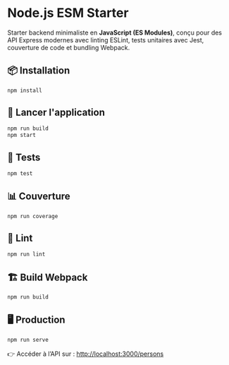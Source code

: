 # Node.js ESM Starter

Starter backend minimaliste en **JavaScript (ES Modules)**, conçu pour des API Express modernes avec linting ESLint, tests unitaires avec Jest, couverture de code et bundling Webpack.

## 📦 Installation

```bash
npm install
```

## 🚀 Lancer l'application

```bash
npm run build
npm start
```

## 🧪 Tests

```bash
npm test
```

## 📊 Couverture

```bash
npm run coverage
```

## 🧹 Lint

```bash
npm run lint
```

## 🏗️ Build Webpack

```bash
npm run build
```

## 🖥️ Production

```bash
npm run serve
```

👉 Accéder à l’API sur : [http://localhost:3000/persons](http://localhost:3000/persons)
